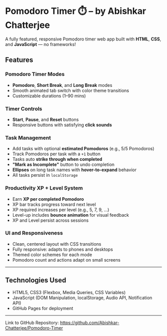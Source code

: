# Pomodoro Timer ⏱️ – by Abishkar Chatterjee

A fully featured, responsive Pomodoro timer web app built with **HTML**, **CSS**, and **JavaScript** — no frameworks!

## Features

###  Pomodoro Timer Modes
- **Pomodoro**, **Short Break**, and **Long Break** modes
- Smooth animated tab switch with color theme transitions
- Customizable durations (1–90 mins)

###  Timer Controls
- **Start**, **Pause**, and **Reset** buttons
- Responsive buttons with satisfying **click sounds**

### Task Management
- Add tasks with optional **estimated Pomodoros** (e.g., 5/5 Pomodoros)
- Track Pomodoros per task with a `+1` button
- Tasks auto **strike through when completed**
- **"Mark as Incomplete"** button to undo completion
- **Ellipses** on long task names with **hover-to-expand** behavior
- All tasks persist in `localStorage`

### Productivity XP + Level System
- Earn **XP per completed Pomodoro**
- XP bar tracks progress toward next level
- XP required increases per level (e.g., 5, 7, 9, …)
- Level-up includes **bounce animation** for visual feedback
- XP and Level persist across sessions

### UI and Responsiveness
- Clean, centered layout with CSS transitions
- Fully responsive: adapts to phones and desktops
- Themed color schemes for each mode
- Pomodoro count and actions adapt on small screens

---

## Technologies Used

- HTML5, CSS3 (Flexbox, Media Queries, CSS Variables)
- JavaScript (DOM Manipulation, localStorage, Audio API, Notification API)
- GitHub Pages for deployment

---

Link to GitHub Repository: https://github.com/Abishkar-Chatterjee/Pomodoro-Timer
